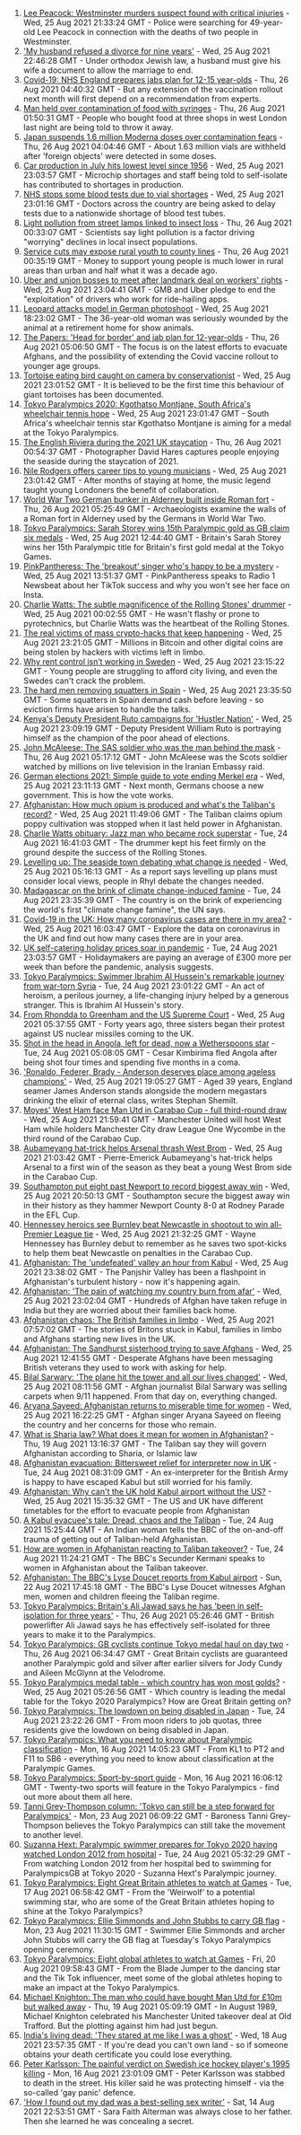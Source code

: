 1. [Lee Peacock: Westminster murders suspect found with critical injuries](https://www.bbc.co.uk/news/uk-england-london-58337432?at_medium=RSS&at_campaign=KARANGA) - Wed, 25 Aug 2021 21:33:24 GMT - Police were searching for 49-year-old Lee Peacock in connection with the deaths of two people in Westminster.
2. ['My husband refused a divorce for nine years'](https://www.bbc.co.uk/news/uk-58334745?at_medium=RSS&at_campaign=KARANGA) - Wed, 25 Aug 2021 22:46:28 GMT - Under orthodox Jewish law, a husband must give his wife a document to allow the marriage to end.
3. [Covid-19: NHS England prepares jabs plan for 12-15 year-olds](https://www.bbc.co.uk/news/uk-58338481?at_medium=RSS&at_campaign=KARANGA) - Thu, 26 Aug 2021 04:40:32 GMT - But any extension of the vaccination rollout next month will first depend on a recommendation from experts.
4. [Man held over contamination of food with syringes](https://www.bbc.co.uk/news/uk-58338121?at_medium=RSS&at_campaign=KARANGA) - Thu, 26 Aug 2021 01:50:31 GMT - People who bought food at three shops in west London last night are being told to throw it away.
5. [Japan suspends 1.6 million Moderna doses over contamination fears](https://www.bbc.co.uk/news/world-asia-58338281?at_medium=RSS&at_campaign=KARANGA) - Thu, 26 Aug 2021 04:04:46 GMT - About 1.63 million vials are withheld after 'foreign objects' were detected in some doses.
6. [Car production in July hits lowest level since 1956](https://www.bbc.co.uk/news/business-58335060?at_medium=RSS&at_campaign=KARANGA) - Wed, 25 Aug 2021 23:03:57 GMT - Microchip shortages and staff being told to self-isolate has contributed to shortages in production.
7. [NHS stops some blood tests due to vial shortages](https://www.bbc.co.uk/news/business-58324108?at_medium=RSS&at_campaign=KARANGA) - Wed, 25 Aug 2021 23:01:16 GMT - Doctors across the country are being asked to delay tests due to a nationwide shortage of blood test tubes.
8. [Light pollution from street lamps linked to insect loss](https://www.bbc.co.uk/news/science-environment-58333233?at_medium=RSS&at_campaign=KARANGA) - Thu, 26 Aug 2021 00:33:07 GMT - Scientists say light pollution is a factor driving "worrying" declines in local insect populations.
9. [Service cuts may expose rural youth to county lines](https://www.bbc.co.uk/news/education-58312284?at_medium=RSS&at_campaign=KARANGA) - Thu, 26 Aug 2021 00:35:19 GMT - Money to support young people is much lower in rural areas than urban and half what it was a decade ago.
10. [Uber and union bosses to meet after landmark deal on workers' rights](https://www.bbc.co.uk/news/business-58335611?at_medium=RSS&at_campaign=KARANGA) - Wed, 25 Aug 2021 23:04:41 GMT - GMB and Uber pledge to end the "exploitation" of drivers who work for ride-hailing apps.
11. [Leopard attacks model in German photoshoot](https://www.bbc.co.uk/news/world-europe-58329080?at_medium=RSS&at_campaign=KARANGA) - Wed, 25 Aug 2021 18:23:02 GMT - The 36-year-old woman was seriously wounded by the animal at a retirement home for show animals.
12. [The Papers: 'Head for border' and jab plan for 12-year-olds](https://www.bbc.co.uk/news/blogs-the-papers-58337522?at_medium=RSS&at_campaign=KARANGA) - Thu, 26 Aug 2021 05:06:50 GMT - The focus is on the latest efforts to evacuate Afghans, and the possibility of extending the Covid vaccine rollout to younger age groups.
13. [Tortoise eating bird caught on camera by conservationist](https://www.bbc.co.uk/news/science-environment-58337369?at_medium=RSS&at_campaign=KARANGA) - Wed, 25 Aug 2021 23:01:52 GMT - It is believed to be the first time this behaviour of giant tortoises has been documented.
14. [Tokyo Paralympics 2020: Kgothatso Montjane, South Africa's wheelchair tennis hope](https://www.bbc.co.uk/sport/av/africa/58333522?at_medium=RSS&at_campaign=KARANGA) - Wed, 25 Aug 2021 23:01:47 GMT - South Africa's wheelchair tennis star Kgothatso Montjane is aiming for a medal at the Tokyo Paralympics.
15. [The English Riviera during the 2021 UK staycation](https://www.bbc.co.uk/news/in-pictures-58319665?at_medium=RSS&at_campaign=KARANGA) - Thu, 26 Aug 2021 00:54:37 GMT - Photographer David Hares captures people enjoying the seaside during the staycation of 2021.
16. [Nile Rodgers offers career tips to young musicians](https://www.bbc.co.uk/news/uk-england-london-58320495?at_medium=RSS&at_campaign=KARANGA) - Wed, 25 Aug 2021 23:01:42 GMT - After months of staying at home, the music legend taught young Londoners the benefit of collaboration.
17. [World War Two German bunker in Alderney built inside Roman fort](https://www.bbc.co.uk/news/world-europe-guernsey-58331065?at_medium=RSS&at_campaign=KARANGA) - Thu, 26 Aug 2021 05:25:49 GMT - Archaeologists examine the walls of a Roman fort in Alderney used by the Germans in World War Two.
18. [Tokyo Paralympics: Sarah Storey wins 15th Paralympic gold as GB claim six medals](https://www.bbc.co.uk/sport/disability-sport/58326267?at_medium=RSS&at_campaign=KARANGA) - Wed, 25 Aug 2021 12:44:40 GMT - Britain's Sarah Storey wins her 15th Paralympic title for Britain's first gold medal at the Tokyo Games.
19. [PinkPantheress: The 'breakout' singer who's happy to be a mystery](https://www.bbc.co.uk/news/newsbeat-58319555?at_medium=RSS&at_campaign=KARANGA) - Wed, 25 Aug 2021 13:51:37 GMT - PinkPantheress speaks to Radio 1 Newsbeat about her TikTok success and why you won't see her face on Insta.
20. [Charlie Watts: The subtle magnificence of the Rolling Stones' drummer](https://www.bbc.co.uk/news/entertainment-arts-58323536?at_medium=RSS&at_campaign=KARANGA) - Wed, 25 Aug 2021 00:02:55 GMT - He wasn't flashy or prone to pyrotechnics, but Charlie Watts was the heartbeat of the Rolling Stones.
21. [The real victims of mass crypto-hacks that keep happening](https://www.bbc.co.uk/news/technology-58331959?at_medium=RSS&at_campaign=KARANGA) - Wed, 25 Aug 2021 23:21:05 GMT - Millions in Bitcoin and other digital coins are being stolen by hackers with victims left in limbo.
22. [Why rent control isn’t working in Sweden](https://www.bbc.co.uk/news/business-58317555?at_medium=RSS&at_campaign=KARANGA) - Wed, 25 Aug 2021 23:15:22 GMT - Young people are struggling to afford city living, and even the Swedes can't crack the problem.
23. [The hard men removing squatters in Spain](https://www.bbc.co.uk/news/stories-58310532?at_medium=RSS&at_campaign=KARANGA) - Wed, 25 Aug 2021 23:35:50 GMT - Some squatters in Spain demand cash before leaving - so eviction firms have arisen to handle the talks.
24. [Kenya's Deputy President Ruto campaigns for 'Hustler Nation'](https://www.bbc.co.uk/news/world-africa-58246207?at_medium=RSS&at_campaign=KARANGA) - Wed, 25 Aug 2021 23:09:19 GMT - Deputy President William Ruto is portraying himself as the champion of the poor ahead of elections.
25. [John McAleese: The SAS soldier who was the man behind the mask](https://www.bbc.co.uk/news/uk-scotland-tayside-central-58328164?at_medium=RSS&at_campaign=KARANGA) - Thu, 26 Aug 2021 05:17:12 GMT - John McAleese was the Scots soldier watched by millions on live television in the Iranian Embassy raid.
26. [German elections 2021: Simple guide to vote ending Merkel era](https://www.bbc.co.uk/news/world-europe-58311108?at_medium=RSS&at_campaign=KARANGA) - Wed, 25 Aug 2021 23:11:13 GMT - Next month, Germans choose a new government. This is how the vote works.
27. [Afghanistan: How much opium is produced and what's the Taliban's record?](https://www.bbc.co.uk/news/world-asia-58308494?at_medium=RSS&at_campaign=KARANGA) - Wed, 25 Aug 2021 11:49:06 GMT - The Taliban claims opium poppy cultivation was stopped when it last held power in Afghanistan.
28. [Charlie Watts obituary: Jazz man who became rock superstar](https://www.bbc.co.uk/news/entertainment-arts-22200496?at_medium=RSS&at_campaign=KARANGA) - Tue, 24 Aug 2021 16:41:03 GMT - The drummer kept his feet firmly on the ground despite the success of the Rolling Stones.
29. [Levelling up: The seaside town debating what change is needed](https://www.bbc.co.uk/news/uk-58248594?at_medium=RSS&at_campaign=KARANGA) - Wed, 25 Aug 2021 05:16:13 GMT - As a report says levelling up plans must consider local views, people in Rhyl debate the changes needed.
30. [Madagascar on the brink of climate change-induced famine](https://www.bbc.co.uk/news/world-africa-58303792?at_medium=RSS&at_campaign=KARANGA) - Tue, 24 Aug 2021 23:35:39 GMT - The country is on the brink of experiencing the world's first "climate change famine", the UN says.
31. [Covid-19 in the UK: How many coronavirus cases are there in my area?](https://www.bbc.co.uk/news/uk-51768274?at_medium=RSS&at_campaign=KARANGA) - Wed, 25 Aug 2021 16:03:47 GMT - Explore the data on coronavirus in the UK and find out how many cases there are in your area.
32. [UK self-catering holiday prices soar in pandemic](https://www.bbc.co.uk/news/business-58320668?at_medium=RSS&at_campaign=KARANGA) - Tue, 24 Aug 2021 23:03:57 GMT - Holidaymakers are paying an average of £300 more per week than before the pandemic, analysis suggests.
33. [Tokyo Paralympics: Swimmer Ibrahim Al Hussein's remarkable journey from war-torn Syria](https://www.bbc.co.uk/sport/disability-sport/58233760?at_medium=RSS&at_campaign=KARANGA) - Tue, 24 Aug 2021 23:01:22 GMT - An act of heroism, a perilous journey, a life-changing injury helped by a generous stranger. This is Ibrahim Al Hussein's story.
34. [From Rhondda to Greenham and the US Supreme Court](https://www.bbc.co.uk/news/uk-wales-58318646?at_medium=RSS&at_campaign=KARANGA) - Wed, 25 Aug 2021 05:37:55 GMT - Forty years ago, three sisters began their protest against US nuclear missiles coming to the UK.
35. [Shot in the head in Angola, left for dead, now a Wetherspoons star](https://www.bbc.co.uk/news/uk-58266180?at_medium=RSS&at_campaign=KARANGA) - Tue, 24 Aug 2021 05:08:05 GMT - Cesar Kimbirima fled Angola after being shot four times and spending five months in a coma.
36. ['Ronaldo, Federer, Brady - Anderson deserves place among ageless champions'](https://www.bbc.co.uk/sport/cricket/58334559?at_medium=RSS&at_campaign=KARANGA) - Wed, 25 Aug 2021 19:05:27 GMT - Aged 39 years, England seamer James Anderson stands alongside the modern megastars drinking the elixir of eternal class, writes Stephan Shemilt.
37. [Moyes' West Ham face Man Utd in Carabao Cup - full third-round draw](https://www.bbc.co.uk/sport/football/58337035?at_medium=RSS&at_campaign=KARANGA) - Wed, 25 Aug 2021 21:59:41 GMT - Manchester United will host West Ham while holders Manchester City draw League One Wycombe in the third round of the Carabao Cup.
38. [Aubameyang hat-trick helps Arsenal thrash West Brom](https://www.bbc.co.uk/sport/football/58252911?at_medium=RSS&at_campaign=KARANGA) - Wed, 25 Aug 2021 21:03:42 GMT - Pierre-Emerick Aubameyang's hat-trick helps Arsenal to a first win of the season as they beat a young West Brom side in the Carabao Cup.
39. [Southampton put eight past Newport to record biggest away win](https://www.bbc.co.uk/sport/football/58239578?at_medium=RSS&at_campaign=KARANGA) - Wed, 25 Aug 2021 20:50:13 GMT - Southampton secure the biggest away win in their history as they hammer Newport County 8-0 at Rodney Parade in the EFL Cup.
40. [Hennessey heroics see Burnley beat Newcastle in shootout to win all-Premier League tie](https://www.bbc.co.uk/sport/football/58239479?at_medium=RSS&at_campaign=KARANGA) - Wed, 25 Aug 2021 21:32:25 GMT - Wayne Hennessey has Burnley debut to remember as he saves two spot-kicks to help them beat Newcastle on penalties in the Carabao Cup.
41. [Afghanistan: The 'undefeated' valley an hour from Kabul](https://www.bbc.co.uk/news/world-asia-58329527?at_medium=RSS&at_campaign=KARANGA) - Wed, 25 Aug 2021 23:38:02 GMT - The Panjshir Valley has been a flashpoint in Afghanistan's turbulent history - now it's happening again.
42. [Afghanistan: 'The pain of watching my country burn from afar'](https://www.bbc.co.uk/news/world-asia-india-58326408?at_medium=RSS&at_campaign=KARANGA) - Wed, 25 Aug 2021 23:02:04 GMT - Hundreds of Afghan have taken refuge in India but they are worried about their families back home.
43. [Afghanistan chaos: The British families in limbo](https://www.bbc.co.uk/news/uk-58327953?at_medium=RSS&at_campaign=KARANGA) - Wed, 25 Aug 2021 07:57:02 GMT - The stories of Britons stuck in Kabul, families in limbo and Afghans starting new lives in the UK.
44. [Afghanistan: The Sandhurst sisterhood trying to save Afghans](https://www.bbc.co.uk/news/uk-58317798?at_medium=RSS&at_campaign=KARANGA) - Wed, 25 Aug 2021 12:41:55 GMT - Desperate Afghans have been messaging British veterans they used to work with asking for help.
45. [Bilal Sarwary: 'The plane hit the tower and all our lives changed'](https://www.bbc.co.uk/news/world-south-asia-58071592?at_medium=RSS&at_campaign=KARANGA) - Wed, 25 Aug 2021 08:11:56 GMT - Afghan journalist Bilal Sarwary was selling carpets when 9/11 happened. From that day on, everything changed.
46. [Aryana Sayeed: Afghanistan returns to miserable time for women](https://www.bbc.co.uk/news/world-asia-58335510?at_medium=RSS&at_campaign=KARANGA) - Wed, 25 Aug 2021 16:22:25 GMT - Afghan singer Aryana Sayeed on fleeing the country and her concerns for those who remain.
47. [What is Sharia law? What does it mean for women in Afghanistan?](https://www.bbc.co.uk/news/world-27307249?at_medium=RSS&at_campaign=KARANGA) - Thu, 19 Aug 2021 13:16:37 GMT - The Taliban say they will govern Afghanistan according to Sharia, or Islamic law
48. [Afghanistan evacuation: Bittersweet relief for interpreter now in UK](https://www.bbc.co.uk/news/world-asia-58315406?at_medium=RSS&at_campaign=KARANGA) - Tue, 24 Aug 2021 08:31:09 GMT - An ex-interpreter for the British Army is happy to have escaped Kabul but still worried for his family.
49. [Afghanistan: Why can't the UK hold Kabul airport without the US?](https://www.bbc.co.uk/news/world-58305185?at_medium=RSS&at_campaign=KARANGA) - Wed, 25 Aug 2021 15:35:32 GMT - The US and UK have different timetables for the effort to evacuate people from Afghanistan
50. [A Kabul evacuee's tale: Dread, chaos and the Taliban](https://www.bbc.co.uk/news/world-asia-58318374?at_medium=RSS&at_campaign=KARANGA) - Tue, 24 Aug 2021 15:25:44 GMT - An Indian woman tells the BBC of the on-and-off trauma of getting out of Taliban-held Afghanistan.
51. [How are women in Afghanistan reacting to Taliban takeover?](https://www.bbc.co.uk/news/world-asia-58315828?at_medium=RSS&at_campaign=KARANGA) - Tue, 24 Aug 2021 11:24:21 GMT - The BBC's Secunder Kermani speaks to women in Afghanistan about the Taliban takeover.
52. [Afghanistan: The BBC's Lyse Doucet reports from Kabul airport](https://www.bbc.co.uk/news/world-asia-58300416?at_medium=RSS&at_campaign=KARANGA) - Sun, 22 Aug 2021 17:45:18 GMT - The BBC's Lyse Doucet witnesses Afghan men, women and children fleeing the Taliban regime.
53. [Tokyo Paralympics: Britain's Ali Jawad says he has 'been in self-isolation for three years'](https://www.bbc.co.uk/sport/disability-sport/58288094?at_medium=RSS&at_campaign=KARANGA) - Thu, 26 Aug 2021 05:26:46 GMT - British powerlifter Ali Jawad says he has effectively self-isolated for three years to make it to the Paralympics.
54. [Tokyo Paralympics: GB cyclists continue Tokyo medal haul on day two](https://www.bbc.co.uk/sport/disability-sport/58338980?at_medium=RSS&at_campaign=KARANGA) - Thu, 26 Aug 2021 06:34:47 GMT - Great Britain cyclists are guaranteed another Paralympic gold and silver after earlier silvers for Jody Cundy and Aileen McGlynn at the Velodrome.
55. [Tokyo Paralympics medal table - which country has won most golds?](https://www.bbc.co.uk/sport/disability-sport/58267874?at_medium=RSS&at_campaign=KARANGA) - Wed, 25 Aug 2021 05:26:56 GMT - Which country is leading the medal table for the Tokyo 2020 Paralympics? How are Great Britain getting on?
56. [Tokyo Paralympics: The lowdown on being disabled in Japan](https://www.bbc.co.uk/news/disability-58256722?at_medium=RSS&at_campaign=KARANGA) - Tue, 24 Aug 2021 23:22:26 GMT - From moon riders to job quotas, three residents give the lowdown on being disabled in Japan.
57. [Tokyo Paralympics: What you need to know about Paralympic classification](https://www.bbc.co.uk/sport/disability-sport/57396986?at_medium=RSS&at_campaign=KARANGA) - Mon, 16 Aug 2021 14:05:23 GMT - From KL1 to PT2 and F11 to SB6 - everything you need to know about classification at the Paralympic Games.
58. [Tokyo Paralympics: Sport-by-sport guide](https://www.bbc.co.uk/sport/disability-sport/58228171?at_medium=RSS&at_campaign=KARANGA) - Mon, 16 Aug 2021 16:06:12 GMT - Twenty-two sports will feature in the Tokyo Paralympics - find out more about them all here.
59. [Tanni Grey-Thompson column: 'Tokyo can still be a step forward for Paralympics'](https://www.bbc.co.uk/sport/disability-sport/58266243?at_medium=RSS&at_campaign=KARANGA) - Mon, 23 Aug 2021 06:09:22 GMT - Baroness Tanni Grey-Thompson believes the Tokyo Paralympics can still take the movement to another level.
60. [Suzanna Hext: Paralympic swimmer prepares for Tokyo 2020 having watched London 2012 from hospital](https://www.bbc.co.uk/sport/disability-sport/58187268?at_medium=RSS&at_campaign=KARANGA) - Tue, 24 Aug 2021 05:32:29 GMT - From watching London 2012 from her hospital bed to swimming for ParalympicsGB at Tokyo 2020 - Suzanna Hext's Paralympic journey.
61. [Tokyo Paralympics: Eight Great Britain athletes to watch at Games](https://www.bbc.co.uk/sport/disability-sport/58126396?at_medium=RSS&at_campaign=KARANGA) - Tue, 17 Aug 2021 06:58:42 GMT - From the 'Weirwolf' to a potential swimming star, who are some of the Great Britain athletes hoping to shine at the Tokyo Paralympics?
62. [Tokyo Paralympics: Ellie Simmonds and John Stubbs to carry GB flag](https://www.bbc.co.uk/sport/disability-sport/58303759?at_medium=RSS&at_campaign=KARANGA) - Mon, 23 Aug 2021 11:30:15 GMT - Swimmer Ellie Simmonds and archer John Stubbs will carry the GB flag at Tuesday's Tokyo Paralympics opening ceremony.
63. [Tokyo Paralympics: Eight global athletes to watch at Games](https://www.bbc.co.uk/sport/disability-sport/58203418?at_medium=RSS&at_campaign=KARANGA) - Fri, 20 Aug 2021 09:58:43 GMT - From the Blade Jumper to the dancing star and the Tik Tok influencer, meet some of the global athletes hoping to make an impact at the Tokyo Paralympics.
64. [Michael Knighton: The man who could have bought Man Utd for £10m but walked away](https://www.bbc.co.uk/sport/football/58233755?at_medium=RSS&at_campaign=KARANGA) - Thu, 19 Aug 2021 05:09:19 GMT - In August 1989, Michael Knighton celebrated his Manchester United takeover deal at Old Trafford. But the plotting against him had just begun.
65. [India's living dead: 'They stared at me like I was a ghost'](https://www.bbc.co.uk/news/stories-58259497?at_medium=RSS&at_campaign=KARANGA) - Wed, 18 Aug 2021 23:57:35 GMT - If you're dead you can't own land - so if someone obtains your death certificate you could lose everything.
66. [Peter Karlsson: The painful verdict on Swedish ice hockey player's 1995 killing](https://www.bbc.co.uk/sport/ice-hockey/58101549?at_medium=RSS&at_campaign=KARANGA) - Mon, 16 Aug 2021 23:01:09 GMT - Peter Karlsson was stabbed to death in the street. His killer said he was protecting himself - via the so-called 'gay panic' defence.
67. ['How I found out my dad was a best-selling sex writer'](https://www.bbc.co.uk/news/stories-58171940?at_medium=RSS&at_campaign=KARANGA) - Sat, 14 Aug 2021 22:53:51 GMT - Sara Faith Alterman was always close to her father. Then she learned he was concealing a secret.
